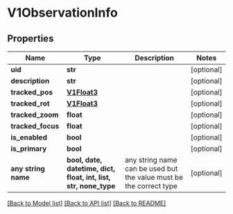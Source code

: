 # V1ObservationInfo


## Properties
Name | Type | Description | Notes
------------ | ------------- | ------------- | -------------
**uid** | **str** |  | [optional] 
**description** | **str** |  | [optional] 
**tracked_pos** | [**V1Float3**](V1Float3.md) |  | [optional] 
**tracked_rot** | [**V1Float3**](V1Float3.md) |  | [optional] 
**tracked_zoom** | **float** |  | [optional] 
**tracked_focus** | **float** |  | [optional] 
**is_enabled** | **bool** |  | [optional] 
**is_primary** | **bool** |  | [optional] 
**any string name** | **bool, date, datetime, dict, float, int, list, str, none_type** | any string name can be used but the value must be the correct type | [optional]

[[Back to Model list]](../README.md#documentation-for-models) [[Back to API list]](../README.md#documentation-for-api-endpoints) [[Back to README]](../README.md)


